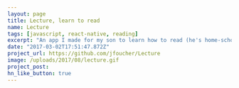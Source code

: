 ```yaml
---
layout: page
title: Lecture, learn to read
name: Lecture
tags: [javascript, react-native, reading]
excerpt: "An app I made for my son to learn how to read (he's home-schooled)"
date: "2017-03-02T17:51:47.872Z"
project_url: https://github.com/jfoucher/Lecture
image: /uploads/2017/08/lecture.gif
project_post: 
hn_like_button: true
---
```




